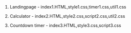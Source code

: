 1) Landingpage - index1.HTML,style1.css,timer1.css,util1.css

2) Calculator - index2.HTML,style2.css,script2.css,util2.css

3) Countdown timer - index3.HTML,style3.css,script3.css
